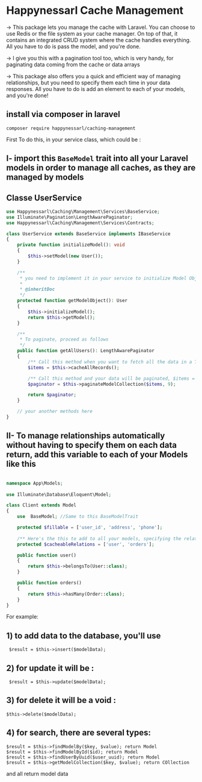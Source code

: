 # Happynessarl Cache Management

-> This package lets you manage the cache with Laravel. You can choose to use Redis or the file system as your cache manager. On top of that, it contains an integrated CRUD system where the cache handles everything. All you have to do is pass the model, and you're done.

-> I give you this with a pagination tool too, which is very handy, for paginating data coming from the cache or data arrays

-> This package also offers you a quick and efficient way of managing relationships, but you need to specify them each time in your data responses. All you have to do is add an element to each of your models, and you're done!

## install via composer in laravel
  ```composer require happynessarl/caching-management```

First To do this, in your service class, which could be :

## I- import this ``BaseModel`` trait into all your Laravel models in order to manage all caches, as they are managed by models

## Classe UserService

```php
use Happynessarl\Caching\Management\Services\BaseService;
use Illuminate\Pagination\LengthAwarePaginator;
use Happynessarl\Caching\Management\Services\Contracts;

class UserService extends BaseService implements IBaseService
{ 
    private function initializeModel(): void
    {
        $this->setModel(new User());
    }

    /**
     * you need to implement it in your service to initialize Model Object
     * 
     * @inheritDoc
     */
    protected function getModelObject(): User
    {
        $this->initializeModel();
        return $this->getModel();
    }

    /**
     * To paginate, proceed as follows
     */
    public function getAllUsers(): LengthAwarePaginator
    {
        /** Call this method when you want to fetch all the data in a Table, similar to what Laravel offers: Employee::all(); instead, use this method */
        $items = $this->cacheAllRecords();

        /** Call this method and your data will be paginated, $items = collection or array, and 9 is a perPage that you want to paginate */
        $paginator = $this->paginateModelCollection($items, 9);

        return $paginator;
    }

    // your another methods here
}
```

## II- To manage relationships automatically without having to specify them on each data return, add this variable to each of your Models like this

```php

namespace App\Models;
 
use Illuminate\Database\Eloquent\Model; 

class Client extends Model
{ 
    use  BaseModel; //Same to this BaseModelTrait

    protected $fillable = ['user_id', 'address', 'phone'];
    
    /** Here's the this to add to all your models, specifying the relationships inside.  */
    protected $cacheableRelations = ['user', 'orders'];

    public function user()
    {
        return $this->belongsTo(User::class);
    }

    public function orders()
    {
        return $this->hasMany(Order::class);
    }
}

```
For example:

## 1) to add data to the database, you'll use
     $result = $this->insert($modelData);

## 2) for update it will be :
     $result = $this->update($modelData);

## 3) for delete it will be a void :
    $this->delete($modelData);

## 4) for search, there are several types:
    $result = $this->findModelBy($key, $value); return Model
    $result = $this->findModelById($id); return Model
    $result = $this->findUserByUuid($user_uuid); return Model
    $result = $this->getModelCollection($key, $value); return COllection

and all return model data
